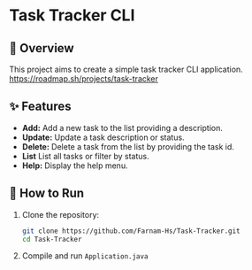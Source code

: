 # Task Tracker CLI

## 🎯 Overview
This project aims to create a simple task tracker CLI application.
https://roadmap.sh/projects/task-tracker

## ✨ Features
- **Add:** Add a new task to the list providing a description.
- **Update:** Update a task description or status.
- **Delete:** Delete a task from the list by providing the task id.
- **List** List all tasks or filter by status.
- **Help:** Display the help menu.

## 🚀 How to Run
1. Clone the repository:

    ```bash
    git clone https://github.com/Farnam-Hs/Task-Tracker.git
    cd Task-Tracker
    ```

2. Compile and run `Application.java`